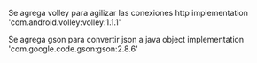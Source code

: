   
  Se agrega volley para agilizar las conexiones http
    implementation 'com.android.volley:volley:1.1.1'

Se agrega gson para convertir json a java object
  implementation 'com.google.code.gson:gson:2.8.6'

